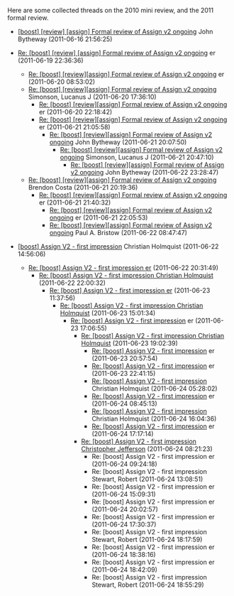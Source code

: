Here are some collected threads on the 2010 mini review, and the 2011 formal review.


* [[boost] [review] [assign] Formal review of Assign v2 ongoing](https://lists.boost.org/Archives/boost/2011/06/182797.php) John Bytheway (2011-06-16 21:56:25)
* [Re: [boost] [review] [assign] Formal review of Assign v2 ongoing](https://lists.boost.org/Archives/boost/2011/06/182901.php) er (2011-06-19 22:36:36) 
    * [Re: [boost] [review][assign] Formal review of Assign v2 ongoing](https://lists.boost.org/Archives/boost/2011/06/182909.php) er (2011-06-20 08:53:02) 
    * [Re: [boost] [review][assign] Formal review of Assign v2 ongoing](https://lists.boost.org/Archives/boost/2011/06/182921.php) Simonson, Lucanus J (2011-06-20 17:36:10) 
        * [Re: [boost] [review][assign] Formal review of Assign v2 ongoing](https://lists.boost.org/Archives/boost/2011/06/182948.php) er (2011-06-20 22:18:42)
        * [Re: [boost] [review][assign] Formal review of Assign v2 ongoing](https://lists.boost.org/Archives/boost/2011/06/183014.php) er (2011-06-21 21:05:58) 
            * [Re: [boost] [review][assign] Formal review of Assign v2 ongoing](https://lists.boost.org/Archives/boost/2011/06/183007.php) John Bytheway (2011-06-21 20:07:50) 
                * [Re: [boost] [review][assign] Formal review of Assign v2 ongoing](https://lists.boost.org/Archives/boost/2011/06/183012.php) Simonson, Lucanus J (2011-06-21 20:47:10) 
                    * [Re: [boost] [review][assign] Formal review of Assign v2 ongoing](https://lists.boost.org/Archives/boost/2011/06/183074.php) John Bytheway (2011-06-22 23:28:47) 
    * [Re: [boost] [review][assign] Formal review of Assign v2 ongoing](https://lists.boost.org/Archives/boost/2011/06/183008.php) Brendon Costa (2011-06-21 20:19:36) 
        * [Re: [boost] [review][assign] Formal review of Assign v2 ongoing](https://lists.boost.org/Archives/boost/2011/06/183016.php) er (2011-06-21 21:40:32) 
            * [Re: [boost] [review][assign] Formal review of Assign v2 ongoing](https://lists.boost.org/Archives/boost/2011/06/183017.php) er (2011-06-21 22:05:53) 
            * [Re: [boost] [review][assign] Formal review of Assign v2 ongoing](https://lists.boost.org/Archives/boost/2011/06/183023.php) Paul A. Bristow (2011-06-22 08:47:47)  

* [[boost] Assign V2 - first impression](https://lists.boost.org/Archives/boost/2011/06/183032.php) Christian Holmquist (2011-06-22 14:56:06) 
    * [Re: [boost] Assign V2 - first impression er](https://lists.boost.org/Archives/boost/2011/06/183064.php) (2011-06-22 20:31:49)  
        * [Re: [boost] Assign V2 - first impression Christian Holmquist](https://lists.boost.org/Archives/boost/2011/06/183069.php) (2011-06-22 22:00:32) 
            * [Re: [boost] Assign V2 - first impression er](https://lists.boost.org/Archives/boost/2011/06/183086.php) (2011-06-23 11:37:56) 
                * [Re: [boost] Assign V2 - first impression Christian Holmquist](https://lists.boost.org/Archives/boost/2011/06/183094.php) (2011-06-23 15:01:34) 
                    * [Re: [boost] Assign V2 - first impression](https://lists.boost.org/Archives/boost/2011/06/183097.php) er (2011-06-23 17:06:55)
                        * [Re: [boost] Assign V2 - first impression Christian Holmquist](https://lists.boost.org/Archives/boost/2011/06/183102.php) (2011-06-23 19:02:39) 
                            * [Re: [boost] Assign V2 - first impression](https://lists.boost.org/Archives/boost/2011/06/183113.php) er (2011-06-23 20:57:54) 
                            * [Re: [boost] Assign V2 - first impression](https://lists.boost.org/Archives/boost/2011/06/183119.php) er (2011-06-23 22:41:15) 
                            * [Re: [boost] Assign V2 - first impression](https://lists.boost.org/Archives/boost/2011/06/183122.php) Christian Holmquist (2011-06-24 05:28:02) 
                            * [Re: [boost] Assign V2 - first impression](https://lists.boost.org/Archives/boost/2011/06/183130.php) er (2011-06-24 08:45:13) 
                            * [Re: [boost] Assign V2 - first impression](https://lists.boost.org/Archives/boost/2011/06/183142.php) Christian Holmquist (2011-06-24 16:04:36) 
                            * [Re: [boost] Assign V2 - first impression](https://lists.boost.org/Archives/boost/2011/06/183150.php) er (2011-06-24 17:17:14) 
                        * [Re: [boost] Assign V2 - first impression Christopher Jefferson](https://lists.boost.org/Archives/boost/2011/06/183128.php) (2011-06-24 08:21:23) 
                            * Re: [boost] Assign V2 - first impression er (2011-06-24 09:24:18) 
                            * Re: [boost] Assign V2 - first impression Stewart, Robert (2011-06-24 13:08:51) 
                            * Re: [boost] Assign V2 - first impression er (2011-06-24 15:09:31) 
                            * Re: [boost] Assign V2 - first impression er (2011-06-24 20:02:57) 
                            * Re: [boost] Assign V2 - first impression er (2011-06-24 17:30:37) 
                            * Re: [boost] Assign V2 - first impression Stewart, Robert (2011-06-24 18:17:59) 
                            * Re: [boost] Assign V2 - first impression er (2011-06-24 18:38:16) 
                            * Re: [boost] Assign V2 - first impression er (2011-06-24 18:42:09) 
                            * Re: [boost] Assign V2 - first impression Stewart, Robert (2011-06-24 18:55:29) 



